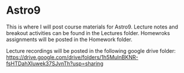 # Astro9

This is where I will post course materials for Astro9. Lecture notes and breakout activities can be found in the Lectures folder. Homewroks assignments will be posted in the Homework folder.

Lecture recordings will be posted in the following google drive folder: https://drive.google.com/drive/folders/1h5MuInBKNR-fsHTDahXIuwek37SJvnTh?usp=sharing
